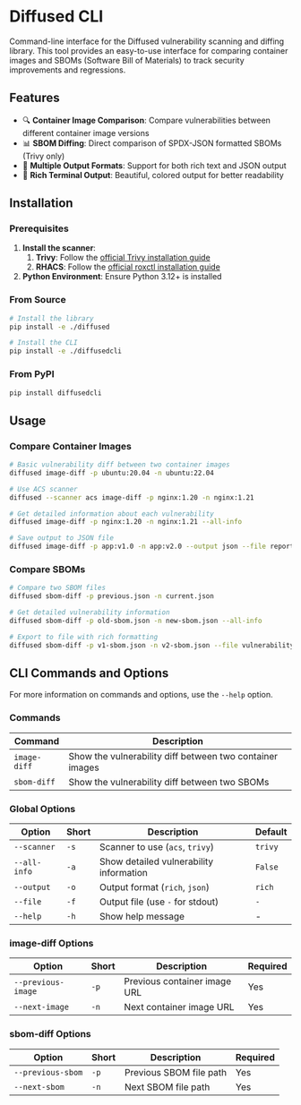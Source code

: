 # Diffused CLI

Command-line interface for the Diffused vulnerability scanning and diffing library. This tool provides an easy-to-use interface for comparing container images and SBOMs (Software Bill of Materials) to track security improvements and regressions.

## Features

- 🔍 **Container Image Comparison**: Compare vulnerabilities between different container image versions
- 📊 **SBOM Diffing**: Direct comparison of SPDX-JSON formatted SBOMs (Trivy only)
- 📄 **Multiple Output Formats**: Support for both rich text and JSON output
- 🎨 **Rich Terminal Output**: Beautiful, colored output for better readability

## Installation

### Prerequisites

1. **Install the scanner**:
    1. **Trivy**: Follow the [official Trivy installation guide](https://aquasecurity.github.io/trivy/latest/getting-started/installation/)
    2. **RHACS**: Follow the [official roxctl installation guide](https://docs.redhat.com/en/documentation/red_hat_advanced_cluster_security_for_kubernetes/4.8/html/roxctl_cli/index) 
2. **Python Environment**: Ensure Python 3.12+ is installed

### From Source

```bash
# Install the library
pip install -e ./diffused

# Install the CLI
pip install -e ./diffusedcli
```

### From PyPI

```bash
pip install diffusedcli
```

## Usage

### Compare Container Images

```bash
# Basic vulnerability diff between two container images
diffused image-diff -p ubuntu:20.04 -n ubuntu:22.04

# Use ACS scanner
diffused --scanner acs image-diff -p nginx:1.20 -n nginx:1.21

# Get detailed information about each vulnerability
diffused image-diff -p nginx:1.20 -n nginx:1.21 --all-info

# Save output to JSON file
diffused image-diff -p app:v1.0 -n app:v2.0 --output json --file report.json
```

### Compare SBOMs

```bash
# Compare two SBOM files
diffused sbom-diff -p previous.json -n current.json

# Get detailed vulnerability information
diffused sbom-diff -p old-sbom.json -n new-sbom.json --all-info

# Export to file with rich formatting
diffused sbom-diff -p v1-sbom.json -n v2-sbom.json --file vulnerability-report.txt
```

## CLI Commands and Options

For more information on commands and options, use the `--help` option.

### Commands

| Command | Description |
|--------|-------|
| `image-diff` | Show the vulnerability diff between two container images |
| `sbom-diff` | Show the vulnerability diff between two SBOMs |

### Global Options

| Option | Short | Description | Default |
|--------|-------|-------------|---------|
| `--scanner` | `-s` | Scanner to use (`acs`, `trivy`) | `trivy` |
| `--all-info` | `-a` | Show detailed vulnerability information | `False` |
| `--output` | `-o` | Output format (`rich`, `json`) | `rich` |
| `--file` | `-f` | Output file (use `-` for stdout) | `-` |
| `--help` | `-h` | Show help message | - |

### image-diff Options

| Option | Short | Description | Required |
|--------|-------|-------------|----------|
| `--previous-image` | `-p` | Previous container image URL | Yes |
| `--next-image` | `-n` | Next container image URL | Yes |

### sbom-diff Options

| Option | Short | Description | Required |
|--------|-------|-------------|----------|
| `--previous-sbom` | `-p` | Previous SBOM file path | Yes |
| `--next-sbom` | `-n` | Next SBOM file path | Yes |
